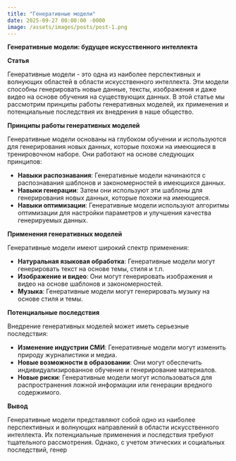 ```yaml
---
title: "Генеративные модели"
date: 2025-09-27 00:00:00 -0000
image: /assets/images/posts/post-1.png
---
```

**Генеративные модели: будущее искусственного интеллекта**

**Статья**

Генеративные модели - это одна из наиболее перспективных и волнующих областей в области искусственного интеллекта. Эти модели способны генерировать новые данные, тексты, изображения и даже видео на основе обучения на существующих данных. В этой статье мы рассмотрим принципы работы генеративных моделей, их применения и потенциальные последствия их внедрения в наше общество.

**Принципы работы генеративных моделей**

Генеративные модели основаны на глубоком обучении и используются для генерирования новых данных, которые похожи на имеющиеся в тренировочном наборе. Они работают на основе следующих принципов:

- **Навыки распознавания**: Генеративные модели начинаются с распознавания шаблонов и закономерностей в имеющихся данных.
- **Навыки генерации**: Затем они используют эти шаблоны для генерирования новых данных, которые похожи на имеющиеся.
- **Навыки оптимизации**: Генеративные модели используют алгоритмы оптимизации для настройки параметров и улучшения качества генерируемых данных.

**Применения генеративных моделей**

Генеративные модели имеют широкий спектр применения:

- **Натуральная языковая обработка**: Генеративные модели могут генерировать текст на основе темы, стиля и т.п.
- **Изображение и видео**: Они могут генерировать изображения и видео на основе шаблонов и закономерностей.
- **Музыка**: Генеративные модели могут генерировать музыку на основе стиля и темы.

**Потенциальные последствия**

Внедрение генеративных моделей может иметь серьезные последствия:

- **Изменение индустрии СМИ**: Генеративные модели могут изменить природу журналистики и медиа.
- **Новые возможности в образовании**: Они могут обеспечить индивидуализированное обучение и генерирование материалов.
- **Новые риски**: Генеративные модели могут использоваться для распространения ложной информации или генерации вредного содержимого.

**Вывод**

Генеративные модели представляют собой одно из наиболее перспективных и волнующих направлений в области искусственного интеллекта. Их потенциальные применения и последствия требуют тщательного рассмотрения. Однако, с учетом этических и социальных последствий, генер
